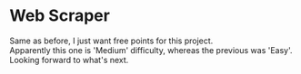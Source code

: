 # Web Scraper

Same as before, I just want free points for this project. \
Apparently this one is 'Medium' difficulty, whereas the previous was 'Easy'. Looking forward to what's next.
